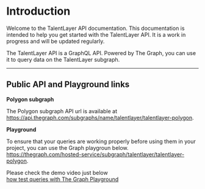 # Introduction

Welcome to the TalentLayer API documentation. This documentation is intended to help you get started with the TalentLayer API. It is a work in progress and will be updated regularly.

The TalentLayer API is a GraphQL API. Powered by The Graph, you can use it to query data on the TalentLayer subgraph.

---

## Public API and Playground links

**Polygon subgraph**

The Polygon subgraph API url is available at https://api.thegraph.com/subgraphs/name/talentlayer/talentlayer-polygon.

**Playground**

To ensure that your queries are working properly before using them in your project, you can use the Graph playgroun below.
https://thegraph.com/hosted-service/subgraph/talentlayer/talentlayer-polygon.

Please check the demo video just below <br>
[how test queries with The Graph Playground](https://loom.com/share/a95f65ebe9da4bd1908ca6aacf0b765b)
